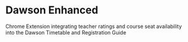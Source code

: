 # Dawson Enhanced
Chrome Extension integrating teacher ratings and course seat availability into the Dawson Timetable and Registration Guide
